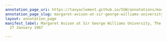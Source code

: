 ```yaml
---
annotation_page_uri: https://tanyaclement.github.io/SGW/annotations/margaret-avison-at-sir-george-williams-university-the-poetry-series-27-january-1967-canvas-1-toc.json
annotation_page_slug: margaret-avison-at-sir-george-williams-university-the-poetry-series-27-january-1967-canvas-1-toc
layout: annotation_page
manifest_label: Margaret Avison at Sir George Williams University, The Poetry Series,
  27 January 1967

---
```


